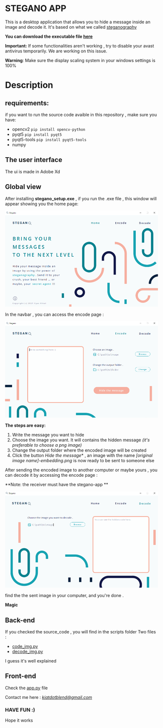 # STEGANO APP

This is a desktop application that allows you to hide a message inside an image and decode it.
It's based on what we called [steganography](https://en.wikipedia.org/wiki/Steganography)

**You can download the executable file [here](https://drive.google.com/drive/folders/1Jth5vjjfRfK3MM6LQDjcp4OAo4ATaJmh?usp=sharing)**

**Important:** If some functionalities aren't working , try to disable your avast antivirus temporarily. We are working on this issue.

**Warning**: Make sure the display scaling system in your windows settings is 100% 

# Description

## requirements:

if you want to run the source code avaible in this repository , make sure you have:

* opencv2 `pip install opencv-python`
* pyqt5 `pip install pyqt5`
* pyqt5-tools `pip install pyqt5-tools`
* numpy

## The user interface

The ui is made in Adobe Xd 

## Global view

After installing **stegano_setup.exe** , if you run the .exe file , this window will appear showing you the home page:

![home page](readme_img/home.PNG)

In the navbar , you can access the encode page :

![encode page](readme_img/encode.PNG)

**The steps are easy:**

1. Write the message you want to hide
2. Choose the image you want. It will contains the hidden message *(it's preferable to choose a png image)*
3. Change the output folder where the encoded image will be created 
4. Click the button *Hide the message** , an image with the name *[original image name]-embedding.png* is now ready to be sent to someone else

After sending the encoded image to another computer or maybe yours , you can decode it by accessing the encode page :

**Note: the receiver must have the stegano-app **

![decode page](readme_img/decode.PNG)

find the the sent image in your computer, and you're done .

**Magic**

## Back-end

If you checked the source_code , you will find in the scripts folder Two files :

* [code_img.py](https://github.com/Ilyas-Khiat/stegano-app/blob/main/scripts/code_img.py)
* [decode_img.py](https://github.com/Ilyas-Khiat/stegano-app/blob/main/scripts/decode_img.py)

I guess it's well explained

## Front-end

Check the [app.py](https://github.com/Ilyas-Khiat/stegano-app/blob/main/scripts/app.py) file

Contact me here : *kiatdotblend@gmail.com*

### HAVE FUN :) 
Hope it works






